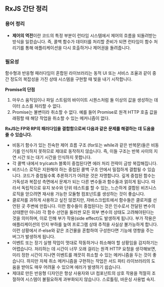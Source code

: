 ## RxJS 간단 정리

### 용어 정리

- **제어의 역전**이란 코드의 특정 부분이 런타임 시스템에서 제어의 흐름을 되돌려받는 방식을 일컫습니다. 즉, 콜백 함수가 데이터를 처리할 준비가 되면 런타임이 함수 처리기를 통해 애플리케이션을 다시 호출하거나 제어권을 돌려줍니다.


### 필요성
함수형과 반응형 패러다임이 혼합된 라이브러리는 동적 UI 또는 서비스 조율과 같이 중간 정도의 복잡성을 가진 상태 시스템을 구현할 때 빛을 내기 시작합니다.

**Promise의 단점**
1. 마우스 움직임이나 파일 스트림의 바이이트 시퀀스처럼 둘 이상의 값을 생성하는 데이터 소스를 처리할 수 없다.
2. Promise는 불변이라 취소할 수 없다. 예를 들어 Promise로 원격 HTTP 호출 값을 래핑할 때 해당 작업을 취소할 수 있는 메커니즘이 없다.

**RxJS는 FP와 RP의 패러다임을 결합함으로써 다음과 같은 문제를 해결하는 데 도움을 줄 수 있습니다.**
- 비동기 함수가 있는 친숙한 제어 흐름 구조 (for또는 while과 같은 반복문)들은 비동기를 인식하지 못하므로 제대로 동작하지 않습니다. 즉, 이들 구조는 반복 사이의 지연 시간 또는 대기 시간을 인식하지 못합니다.
- 각 콜백 내에서 try/catch 블록이 중첩된다면 에러 처리 전략이 금방 복잡해집니다.
- 비즈니스 로직은 지원해야 하는 중첩된 콜백 구조 안에서 밀접하게 결합될 수 있습니다. 코드가 중첩될수록 추론하기가 어려운 것은 자명합니다. 깊게 중첩된 함수는 가독성과 복잡성 측면에서 문제가 되는 다른 변수들과 함수들과 얽히게 됩니다. 따라서 독립적으로 유지 보수와 단위 테스트를 할 수 있는, 느슨하게 결합된 비즈니스 로직을 얻으려면 재사용 가능한 모듈형 컴포넌트를 생성하는 것이 좋습니다.
- 클로저를 과하게 사용하고 싶진 않겠지만, 자바스크립트에서 함수들은 클로저를 선언된 곳 주변에 만듭니다. 이런 함수들이 중첩된다는 것은 인수로서 전달된 변수의 상태뿐만 아니라 각 함수 선언을 둘러싼 모든 외부 변수의 상태도 고려해야된다는 것을 의미하며, 이로 인해 부가 작용(side effect)도 발생하게 됩니다. 부가 작용은 애플리케이션의 인지 부하를 높여 프로그램 상태 추적을 사실상 불가능하게 합니다. 이런 상황에서 if-else와 같은 조건물을 혼합하여 구성한다면 기능에 영향을 주는 버그가 발생하게 됩니다.
- 이벤트 또는 장기 실행 작업이 멋대로 작동하거나 취소해야 할 상황임을 감지하기는 어렵습니다. 처리하는 데 시간이 너무 오래 걸리는 원격 HTTP 요청을 생각해보면, 미리 정한 시간이 지나면 이벤트를 깨끗히 취소할 수 있는 메커니즘을 두는 것이 좋습니다. 하지만 자체 취소 메커니즘을 구현하는 작업은 서드 파티 라이브러리의 도움을 받아도 매우 어려울 수 있으며 에러가 발생하기 쉽습니다.
- 제대로 만든 반응형 디자인은 항상 사용자와 UI 컴포넌트의 상호 작용을 적절히 조절하여 시스템이 불필요하게 과부화되지 않습니다. 스로틀링, 바운싱 사용법 숙지.
